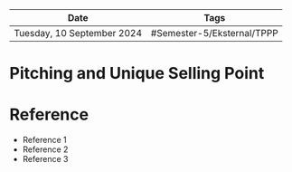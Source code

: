 | Date                       | Tags                       |
| -------------------------- | -------------------------- |
| Tuesday, 10 September 2024 | #Semester-5/Eksternal/TPPP |

# Pitching and Unique Selling Point


# Reference
- Reference 1
- Reference 2
- Reference 3

